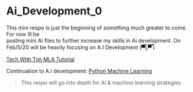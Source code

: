 
# Ai_Development_0

 This mini respo is just the beginning of something much greater to come. For now Ill be  
 posting mini Ai files to further increase my skills in Ai development. On Feb/5/20 will be heavily focusing on 
 A.I Development (▀̿Ĺ̯▀̿ ̿)
 
 [Tech With Tim MLA Tutorial]( https://www.youtube.com/watch?v=WFr2WgN9_xE)

Continuation to A.I development: [Python Machine Learning](https://github.com/CyborgVillager/Python_Machine_Learning)
> This respo will go into depth for AI & machine learning strategies